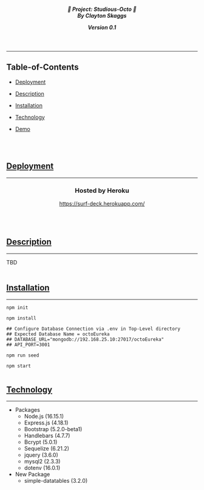 
<h5 align="center">

💼 Project: Studious-Octo 💼<br>
By Clayton Skaggs<br>

Version 0.1</h5>
</div>
  <br>

----

## Table-of-Contents

* [Deployment](#deployment)
* [Description](#description)
* [Installation](#installation)
  
* [Technology](#technology)

* [Demo](#demo)

  <br>
  <br>

## [Deployment](#table-of-contents)

  ----

  <div align="center">
  <h3> Hosted by Heroku</h3>
  <a href="https://surf-deck.herokuapp.com/">https://surf-deck.herokuapp.com/</a>
  </div>
  <br>
  <br>
  <br>

## [Description](#table-of-contents)

---
  TBD
<br>
<br>

## [Installation](#table-of-contents)

----

````
npm init
 
npm install

## Configure Database Connection via .env in Top-Level directory
## Expected Database Name = octoEureka
## DATABASE_URL="mongodb://192.168.25.10:27017/octoEureka"
## API_PORT=3001

npm run seed

npm start


````


## [Technology](#table-of-contents)

  ----

- Packages
  - Node.js (16.15.1)
  - Express.js (4.18.1)
  - Bootstrap (5.2.0-beta1)
  - Handlebars (4.7.7)
  - Bcrypt (5.0.1)
  - Sequelize (6.21.2)
  - jquery (3.6.0)
  - mysql2 (2.3.3)
  - dotenv (16.0.1)
    <br>
- New Package
  - simple-datatables (3.2.0)

<br>
<br>

<br>
<br>
